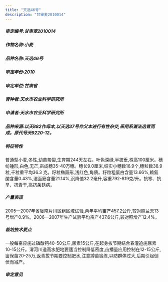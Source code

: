 ```yaml
---
title: "天选46号"
description: "甘审麦2010014"
---
```

##### 审定编号:甘审麦2010014

##### 作物名称:小麦

##### 品种名称:天选46号

##### 审定年份:2010

##### 审定单位:甘肃省

##### 育种者:天水市农业科学研究所

##### 申请者:天水市农业科学研究所

##### 品种来源:以天882作母本,以天选37号作父本进行有性杂交,采用系谱法选育而成。原代号天9220-12。 

##### 特征特性
普通型小麦,冬性,幼苗匍匐,生育期244天左右。叶色深绿,半披垂,株高100厘米。穗纺锤形,白色,无芒,亩成穗35-40万穗。穗长9.0厘米,结实小穗数16.9个,穗粒数38.9粒,千粒重平均36.3 克。籽粒椭圆形,浅红色,角质。籽粒粗蛋白含量13.66%,赖氨酸含量0.43%,湿面筋含量21.14%,沉降值32.2毫升,容重792-819克/升。抗寒、抗旱、抗青干,高抗条锈病。

##### 产量表现
2005—2007年省陇南片川区组区域试验,两年平均亩产457.2公斤,较对照兰天13号增产0.9%。2006—2007年生产试验平均亩产437.6公斤,较对照增产12.4%。

##### 栽培技术要点
一般每亩应施过磷酸钙40-50公斤,尿素15公斤,在起身拔节期结合春灌追施尿素10-15公斤。渭河川道高水肥地要适当控制降低密度,亩播量应用控制在12-15公斤,亩保苗20-25万,返青拔节期要控制肥水,注意蹲苗锻练,以防群体过大,后期引起倒伏而减产。

##### 审定意见

